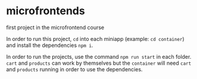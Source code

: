 # microfrontends

first project in the microfrontend course

In order to run this project, `cd` into each miniapp (example: `cd container`) and install the dependencies `npm i`.

In order to run the projects, use the command `npm run start` in each folder. `cart` and `products` can work by themselves but the `container` will need `cart` and `products` running in order to use the dependencies.
